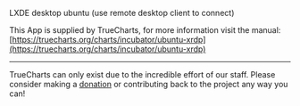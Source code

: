 LXDE desktop ubuntu (use remote desktop client to connect)

This App is supplied by TrueCharts, for more information visit the manual: [https://truecharts.org/charts/incubator/ubuntu-xrdp](https://truecharts.org/charts/incubator/ubuntu-xrdp)

---

TrueCharts can only exist due to the incredible effort of our staff.
Please consider making a [donation](https://truecharts.org/sponsor) or contributing back to the project any way you can!
